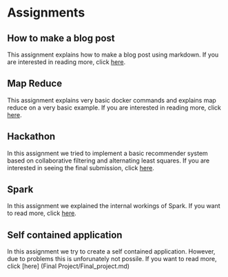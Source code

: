 # Assignments

## How to make a blog post
This assignment explains how to make a blog post using markdown. If you are interested in reading more, click [here](Assignment1/blogpost.md).

## Map Reduce
This assignment explains very basic docker commands and explains map reduce on a very basic example. If you are interested in reading more, click [here](Assignment2/mapreduce.md).

## Hackathon
In this assignment we tried to implement a basic recommender system based on collaborative filtering and alternating least squares. If you are interested in seeing the final submission, click [here](https://github.com/rubigdata/bdr-hackaton-2019-EllenS169/blob/master/final_submission.ipynb).

## Spark
In this assignment we explained the internal workings of Spark. If you want to read more, click [here](Assignment3/assignment3.md).

## Self contained application
In this assignment we try to create a self contained application. However, due to problems this is unforunately not possile. If you want to read more, click [here] (Final Project/Final_project.md)

